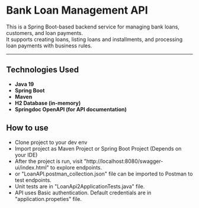 # Bank Loan Management API

This is a Spring Boot-based backend service for managing bank loans, customers, and loan payments.  
It supports creating loans, listing loans and installments, and processing loan payments with business rules.

---

## **Technologies Used**
- **Java 19**
- **Spring Boot**
- **Maven**
- **H2 Database (in-memory)**
- **Springdoc OpenAPI (for API documentation)**


## **How to use**
- Clone project to your dev env
- Import project as Maven Project or Spring Boot Project (Depends on your IDE)
- After the project is run, visit "http://localhost:8080/swagger-ui/index.html" to explore endpoints.
- or "LoanAPI.postman_collection.json" file can be imported to Postman to test endpoints.
- Unit tests are in "LoanApi2ApplicationTests.java" file.
- API uses Basic authentication. Default credentials are in "application.propeties" file.
